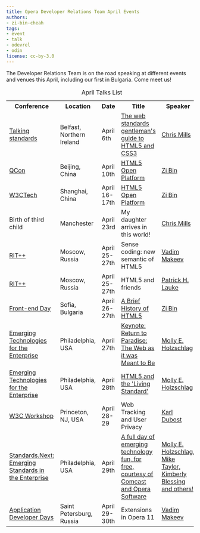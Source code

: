 ```yaml
---
title: Opera Developer Relations Team April Events
authors:
- zi-bin-cheah
tags:
- event
- talk
- odevrel
- odin
license: cc-by-3.0
---
```


<p>The Developer Relations Team is on the road speaking at different events and venues this April, including our first in Bulgaria. Come meet us!</p>

<table id="apriltalklist">
<caption>April Talks List</caption>
<tr><th>Conference</th><th>Location</th><th>Date</th><th>Title</th><th>Speaker</th></tr>
<tr><td><a href="http://www.eventbrite.com/event/1487845185">Talking standards</a></td><td>Belfast, Northern Ireland</td><td>April 6th</td><td>
	<a href="http://www.eventbrite.com/event/1487845185">The web standards gentleman&#39;s guide to HTML5 and CSS3</a></td><td><a href="http://dev.opera.com/author/974138" title="Chris Mills">Chris Mills</a></td></tr>
<tr><td><a href="http://www.qconbeijing.com/track_11.html">QCon</a></td><td>Beijing, China</td><td>April 10th</td><td>
	<a href="http://www.qconbeijing.com/Speaker.aspx?Id=63">HTML5 Open Platform</a></td><td><a href="http://dev.opera.com/author/1766230" title="Zi Bin Cheah">Zi Bin</a></td></tr>
<tr><td><a href="http://www.w3ctech.com/2011/html5">W3CTech</a></td><td>Shanghai, China</td><td>April 16-17th</td><td>
	<a href="http://www.w3ctech.com/2011/html5/guest">HTML5 Open Platform</a></td><td><a href="http://dev.opera.com/author/1766230" title="Zi Bin Cheah">Zi Bin</a></td></tr>
<tr><td>Birth of third child</td><td>Manchester</td><td>April 23rd</td><td>My daughter arrives in this world!</td><td><a href="http://dev.opera.com/author/974138" title="Chris Mills">Chris Mills</a></td></tr>
<tr><td><a href="http://ritconf.ru/">RIT++</a></td><td>Moscow, Russia</td><td>April 25-27th</td><td>
	Sense coding: new semantic of HTML5</td><td><a href="http://dev.opera.com/author/163437" title="Vadim Makeev">Vadim Makeev</a></td></tr>
<tr><td><a href="http://ritconf.ru/">RIT++</a></td><td>Moscow, Russia</td><td>April 25-27th</td><td>
	HTML5 and friends</td><td><a href="http://dev.opera.com/author/1991992">Patrick H. Lauke</a></td></tr>
<tr><td><a href="http://frontendday.com/">Front-end Day</a></td><td>Sofia, Bulgaria</td><td>April 26-27th</td><td>
	<a href="http://frontendday.com/homepage/frontday-schedule/2011/03/22/a-brief-history-of-html5">A Brief History of HTML5</a></td><td><a href="http://dev.opera.com/author/1766230" title="Zi Bin Cheah">Zi Bin</a></td></tr>


<tr><td><a href="http://phillyemergingtech.com/2011/">Emerging Technologies for the Enterprise</a></td><td>Philadelphia, USA</td><td>April 27th</td><td>
	<a href="http://phillyemergingtech.com/2011/sessions/return-to-paradise-the-web-as-it-was-meant-to-be">Keynote: Return to Paradise: The Web as it was Meant to Be</a></td><td><a href="http://dev.opera.com/author/2334476" title="Molly E. Holzschlag">Molly E. Holzschlag</a></td></tr>

<tr><td><a href="http://phillyemergingtech.com/2011/">Emerging Technologies for the Enterprise</a></td><td>Philadelphia, USA</td><td>April 28th</td><td>
	<a href="http://phillyemergingtech.com/2011/sessions/html5-and-the-living-standard">HTML5 and the &#39;Living Standard&#39;</a></td><td><a href="http://dev.opera.com/author/2334476" title="Molly E. Holzschlag">Molly E. Holzschlag</a></td></tr>


<tr><td><a href="http://www.w3.org/2011/track-privacy/">W3C Workshop</a></td><td>Princeton, NJ, USA</td><td>April 28-29</td><td>Web Tracking and User Privacy</td><td><a href="http://dev.opera.com/author/2064912" title="Karl Dubost">Karl Dubost</a></td></tr>

<tr><td><a href="http://standards-next.org">Standards.Next: Emerging Standards in the Enterprise</a></td><td>Philadelphia, USA</td><td>April 29th</td><td>
	<a href="http://standards.next.org/">A full day of emerging technology fun, for free, courtesy of Comcast and Opera Software</a></td><td><a href="http://dev.opera.com/" title="Opera Developers">Molly E. Holzschlag, Mike Taylor, Kimberly Blessing and others!</a></td></tr>
<tr><td><a href="http://www.addconf.ru/">Application Developer Days</a></td><td>Saint Petersburg, Russia</td><td>April 29-30th</td><td>
	Extensions in Opera 11</td><td><a href="http://dev.opera.com/author/163437" title="Vadim Makeev">Vadim Makeev</a></td></tr>
</table>
